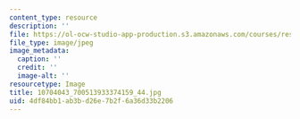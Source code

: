 ```yaml
---
content_type: resource
description: ''
file: https://ol-ocw-studio-app-production.s3.amazonaws.com/courses/res-2-005-girls-who-build-make-your-own-wearables-workshop-spring-2015/4df84bb1ab3bd26e7b2f6a36d33b2206_10704043_700513933374159_44.jpg
file_type: image/jpeg
image_metadata:
  caption: ''
  credit: ''
  image-alt: ''
resourcetype: Image
title: 10704043_700513933374159_44.jpg
uid: 4df84bb1-ab3b-d26e-7b2f-6a36d33b2206
---
```

